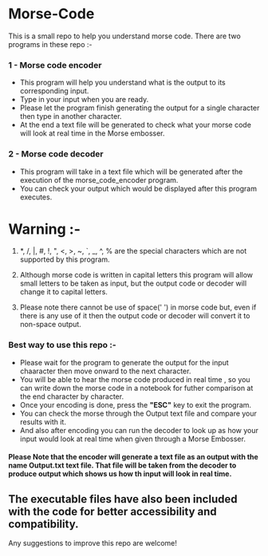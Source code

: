 # Morse-Code
This is a small repo to help you understand morse code.
There are two programs in these repo :-

### 1 - Morse code encoder
- This program will help you understand what is the output to its corresponding input.
- Type in your input when you are ready.
- Please let the program finish generating the output for a single character then type in another character.
- At the end a text file will be generated to check what your morse code will look at real time in the Morse embosser.

### 2 - Morse code decoder
- This program will take in a text file which will be generated after the execution of the morse_code_encoder program.
- You can check your output which would be displayed after this program executes.

# Warning :-

1) *, /, |, #, !, ", <, >, ~, `, _, ^, % are the special characters which are not supported by this program.

2) Although morse code is written in capital letters this program will allow small letters to be taken as input, but the output code or decoder will change it to capital letters.

3) Please note there cannot be use of space(' ') in morse code but, even if there is any use of it then the output code or decoder will convert it to non-space output.

### Best way to use this repo :-

- Please wait for the program to generate the output for the input chaaracter then move onward to the next character.
- You will be able to hear the morse code produced in real time , so you can write down the morse code in a notebook for futher comparison at the end character by character.
- Once your encoding is done, press the <strong>"ESC"</strong> key to exit the program.
- You can check the morse through the Output text file and compare your results with it.
- And also after encoding you can run the decoder to look up as how your input would look at real time when given through a Morse Embosser.  


#### Please Note that the encoder will generate a text file as an output with the name Output.txt text file. That file will be taken from the decoder to produce output which shows us  how th input will look in real time.

## The executable files have also been included with the code for better accessibility and compatibility.

Any suggestions to improve this repo are welcome!
